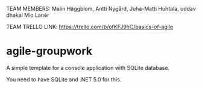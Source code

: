 TEAM MEMBERS: Malin Häggblom, 
Antti Nygård, 
Juha-Matti Huhtala,
uddav dhakal
Mio Lanér

TEAM TRELLO LINK: 
https://trello.com/b/ofKFJ9hC/basics-of-agile

# agile-groupwork

A simple template for a console application with SQLite database.

You need to have SQLite and .NET 5.0 for this.
